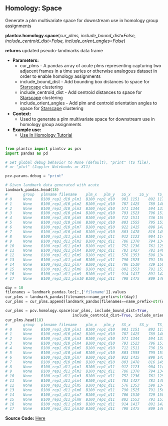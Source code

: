 ## Homology: Space

Generate a plm multivariate space for downstream use in homology group assignments

**plantcv.homology.space**(*cur_plms, include_bound_dist=False, include_centroid_dist=False, include_orient_angles=False*)

**returns** updated pseudo-landmarks data frame

- **Parameters:**
    - cur_plms - A pandas array of acute plms representing capturing two adjacent frames in a time series or otherwise analogous dataset in order to enable homology assignments
    - include_bound_dist - Add bounding box distances to space for [Starscape](homology_starscape.md) clustering
    - include_centroid_dist - Add centroid distances to space for [Starscape](homology_starscape.md) clustering
    - include_orient_angles - Add plm and centroid orientation angles to space for [Starscape](homology_starscape.md) clustering
- **Context:**
    - Used to generate a plm multivariate space for downstream use in homology group assignments
- **Example use:**
    - [Use In Homology Tutorial](tutorials/homology_tutorial.md)


```python

from plantcv import plantcv as pcv
import pandas as pd

# Set global debug behavior to None (default), "print" (to file), 
# or "plot" (Jupyter Notebooks or X11)

pcv.params.debug = "print"

# Given landmark data generated with acute
landmark_pandas.head(18)
# 	    group	plmname	filename	plm_x	plm_y	SS_x	SS_y	TS_x	TS_y	CC_ratio
# 0	    None	B100_rep1_d10_plm1	B100_rep1_d10	901	1151	892	1173	885	1167	255.000000
# 1	    None	B100_rep1_d10_plm2	B100_rep1_d10	787	1425	789	1401	773	1405	6.219512
# 2	    None	B100_rep1_d10_plm3	B100_rep1_d10	571	1344	594	1338	595	1342	255.000000
# 3	    None	B100_rep1_d10_plm4	B100_rep1_d10	793	1523	796	1511	783	1519	18.888889
# 4	    None	B100_rep1_d10_plm5	B100_rep1_d10	712	1511	736	1508	736	1512	255.000000
# 5	    None	B100_rep1_d10_plm6	B100_rep1_d10	803	1555	795	1533	807	1532	255.000000
# 6	    None	B100_rep1_d10_plm7	B100_rep1_d10	922	1415	898	1420	898	1416	255.000000
# 7	    None	B100_rep1_d10_plm8	B100_rep1_d10	803	1478	816	1459	801	1454	12.207447
# 8	    None	B100_rep1_d11_plm1	B100_rep1_d11	912	1123	904	1146	895	1139	255.000000
# 9	    None	B100_rep1_d11_plm2	B100_rep1_d11	786	1370	794	1347	784	1346	0.000000
# 10	None	B100_rep1_d11_plm3	B100_rep1_d11	752	1236	761	1258	754	1260	255.000000
# 11	None	B100_rep1_d11_plm4	B100_rep1_d11	783	1427	781	1403	770	1406	32.692308
# 12	None	B100_rep1_d11_plm5	B100_rep1_d11	576	1353	598	1342	599	1347	255.000000
# 13	None	B100_rep1_d11_plm6	B100_rep1_d11	790	1525	791	1509	780	1517	23.448276
# 14	None	B100_rep1_d11_plm7	B100_rep1_d11	706	1510	729	1505	730	1509	255.000000
# 15	None	B100_rep1_d11_plm8	B100_rep1_d11	802	1553	791	1532	801	1530	255.000000
# 16	None	B100_rep1_d11_plm9	B100_rep1_d11	914	1417	891	1423	890	1417	255.000000
# 17	None	B100_rep1_d11_plm10	B100_rep1_d11	798	1475	809	1464	795	1458	0.000000

day = 10
filenames = landmark_pandas.loc[:,['filename']].values
cur_plms = landmark_pandas[filenames==name_prefix+str(day)]
cur_plms = cur_plms.append(landmark_pandas[filenames==name_prefix+str(day+1)])

cur_plms = pcv.homology.space(cur_plms, include_bound_dist=True, 
                              include_centroid_dist=True, include_orient_angles=True)
cur_plms.head(18)
# 	    group	plmname	filename	plm_x	plm_y	SS_x	SS_y	TS_x	TS_y	CC_ratio	bot_left_dist	bot_right_dist	top_left_dist	top_right_dist	centroid_dist	orientation	centroid_orientation
# 0	    None	B100_rep1_d10_plm1	B100_rep1_d10	901	1151	892	1173	885	1167	255.000000	521.647390	404.545424	331.185748	35.000000	284.613773	-146.659293	155.506063
# 1	    None	B100_rep1_d10_plm2	B100_rep1_d10	787	1425	789	1401	773	1405	6.219512	252.103153	187.416648	371.295031	330.800544	15.524175	-15.255119	14.931417
# 2	    None	B100_rep1_d10_plm3	B100_rep1_d10	571	1344	594	1338	595	1342	255.000000	211.000000	409.538765	221.000000	414.779459	222.036033	99.659893	-72.707551
# 3	    None	B100_rep1_d10_plm4	B100_rep1_d10	793	1523	796	1511	783	1519	18.888889	224.294449	132.909744	457.475682	420.286807	113.441615	-23.629378	5.057249
# 4	    None	B100_rep1_d10_plm5	B100_rep1_d10	712	1511	736	1508	736	1512	255.000000	147.705789	214.560015	412.825629	441.184769	123.458495	92.385944	-144.893921
# 5	    None	B100_rep1_d10_plm6	B100_rep1_d10	803	1555	795	1533	807	1532	255.000000	232.000000	119.000000	490.354973	448.090393	146.372812	-5.079608	7.853313
# 6	    None	B100_rep1_d10_plm7	B100_rep1_d10	922	1415	898	1420	898	1416	255.000000	377.890196	140.000000	456.579675	292.000000	139.089899	-97.125016	87.939889
# 7	    None	B100_rep1_d10_plm8	B100_rep1_d10	803	1478	816	1459	801	1454	12.207447	244.444268	141.739197	424.086076	374.414209	70.880181	165.650668	16.389540
# 8	    None	B100_rep1_d11_plm1	B100_rep1_d11	912	1123	904	1146	895	1139	255.000000	550.368059	432.115725	341.000000	10.000000	314.658545	-147.339087	155.797162
# 9	    None	B100_rep1_d11_plm2	B100_rep1_d11	786	1370	794	1347	784	1346	0.000000	283.637092	229.610540	327.466029	281.966310	40.112342	172.724995	175.710847
# 10	None	B100_rep1_d11_plm3	B100_rep1_d11	752	1236	761	1258	754	1260	255.000000	366.772409	361.470607	213.377600	204.129861	176.739922	13.448615	-10.101876
# 11	None	B100_rep1_d11_plm4	B100_rep1_d11	783	1427	781	1403	770	1406	32.692308	247.644907	188.957667	370.621100	334.270848	17.000000	-18.434949	0.000000
# 12	None	B100_rep1_d11_plm5	B100_rep1_d11	576	1353	598	1342	599	1347	255.000000	202.061872	400.649473	230.054341	415.470817	214.704448	110.695451	-74.604451
# 13	None	B100_rep1_d11_plm6	B100_rep1_d11	790	1525	791	1509	780	1517	23.448276	221.045244	135.366170	457.782700	423.117005	115.212847	-20.556045	3.483271
# 14	None	B100_rep1_d11_plm7	B100_rep1_d11	706	1510	729	1505	730	1509	255.000000	142.302495	220.637712	409.870711	443.198601	126.210142	97.275005	-142.403729
# 15	None	B100_rep1_d11_plm8	B100_rep1_d11	802	1553	791	1532	801	1530	255.000000	231.008658	120.016666	488.119862	446.430286	144.256716	-15.255119	7.568397
# 16	None	B100_rep1_d11_plm9	B100_rep1_d11	914	1417	891	1423	890	1417	255.000000	369.720164	138.231690	451.757678	294.108823	131.186890	-97.275005	86.941302
# 17	None	B100_rep1_d11_plm10	B100_rep1_d11	798	1475	809	1464	795	1458	0.000000	240.684441	147.566934	418.847228	373.202358	66.708320	164.054604	12.994617

```

**Source Code:** [Here](https://github.com/danforthcenter/plantcv/blob/master/plantcv/plantcv/homology/space.py)

